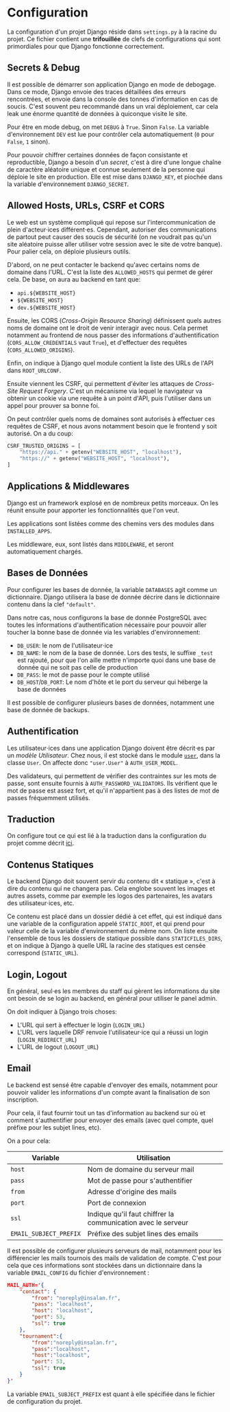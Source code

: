 # Configuration

La configuration d'un projet Django réside dans `settings.py` à la racine du
projet. Ce fichier contient une **trifouillée** de clefs de configurations qui
sont primordiales pour que Django fonctionne correctement.

## Secrets & Debug

Il est possible de démarrer son application Django en mode de debogage. Dans ce
mode, Django envoie des traces détaillées des erreurs rencontrées, et envoie
dans la console des tonnes d'information en cas de soucis. C'est souvent peu
recommandé dans un vrai déploiement, car cela leak une énorme quantité de
données à quiconque visite le site.

Pour être en mode debug, on met `DEBUG` à `True`. Sinon `False`. La variable
d'environnement `DEV` est lue pour contrôler cela automatiquement (`0` pour
`False`, `1` sinon).

Pour pouvoir chiffrer certaines données de façon consistante et reproductible,
Django a besoin d'un *secret*, c'est à dire d'une longue chaîne de caractère
aléatoire unique et connue seulement de la personne qui déploie le site en
production. Elle est mise dans `DJANGO_KEY`, et piochée dans la variable
d'environnement `DJANGO_SECRET`.

## Allowed Hosts, URLs, CSRF et CORS

Le web est un système compliqué qui repose sur l'intercommunication de plein
d'acteur⋅ices différent⋅es. Cependant, autoriser des communications de partout
peut causer des soucis de sécurité (on ne voudrait pas qu'un site aléatoire
puisse aller utiliser votre session avec le site de votre banque). Pour palier
cela, on déploie plusieurs outils.

D'abord, on ne peut contacter le backend qu'avec certains noms de domaine dans
l'URL. C'est la liste des `ALLOWED_HOSTS` qui permet de gérer cela. De base, on
aura au backend en tant que:
 - `api.${WEBSITE_HOST}`
 - `${WEBSITE_HOST}`
 - `dev.${WEBSITE_HOST}`

Ensuite, les CORS (*Cross-Origin Resource Sharing*) définissent quels autres
noms de domaine ont le droit de venir interagir avec nous. Cela permet notamment
au frontend de nous passer des informations d'authentification
(`CORS_ALLOW_CREDENTIALS` vaut `True`), et d'effectuer des requêtes
(`CORS_ALLOWED_ORIGINS`).

Enfin, on indique à Django quel module contient la liste des URLs de l'API dans
`ROOT_URLCONF`.

Ensuite viennent les CSRF, qui permettent d'éviter les attaques de *Cross-Site
Request Forgery*. C'est un mécanisme via lequel le navigateur va obtenir un
cookie via une requête à un point d'API, puis l'utiliser dans un appel pour
prouver sa bonne foi.

On peut contrôler quels noms de domaines sont autorisés à effectuer ces requêtes
de CSRF, et nous avons notamment besoin que le frontend y soit autorisé. On a du
coup:
```python
CSRF_TRUSTED_ORIGINS = [
    "https://api." + getenv("WEBSITE_HOST", "localhost"),
    "https://" + getenv("WEBSITE_HOST", "localhost"),
]
```

## Applications & Middlewares

Django est un framework explosé en de nombreux petits morceaux. On les réunit
ensuite pour apporter les fonctionnalités que l'on veut.

Les applications sont listées comme des chemins vers des modules dans
`INSTALLED_APPS`.

Les middleware, eux, sont listés dans `MIDDLEWARE`, et seront automatiquement
chargés.

## Bases de Données

Pour configurer les bases de donnée, la variable `DATABASES` agit comme un
dictionnaire. Django utilisera la base de donnée décrire dans le dictionnaire
contenu dans la clef `"default"`.

Dans notre cas, nous configurons la base de donnée PostgreSQL avec toutes les
informations d'authentification nécessaire pour pouvoir aller toucher la bonne
base de donnée via les variables d'environnement:
 - `DB_USER`: le nom de l'utilisateur⋅ice
 - `DB_NAME`: le nom de la base de donnée. Lors des tests, le suffixe `_test`
     est rajouté, pour que l'on aille mettre n'importe quoi dans une base de
     donnée qui ne soit pas celle de production
 - `DB_PASS`: le mot de passe pour le compte utilisé
 - `DB_HOST`/`DB_PORT`: Le nom d'hôte et le port du serveur qui héberge la base
     de données

Il est possible de configurer plusieurs bases de données, notamment une base de
donnée de backups.

## Authentification

Les utilisateur⋅ices dans une application Django doivent être décrit⋅es par un
*modèle Utilisateur*. Chez nous, il est stocké dans le module
[`user`](../../03-existant/modules/user.md), dans la classe `User`. On affecte
donc `"user.User"` à `AUTH_USER_MODEL`.

Des validateurs, qui permettent de vérifier des contraintes sur les mots de
passe, sont ensuite fournis à `AUTH_PASSWORD_VALIDATORS`. Ils vérifient que le
mot de passe est assez fort, et qu'il n'appartient pas à des listes de mot de
passes fréquemment utilisés.

## Traduction

On configure tout ce qui est lié à la traduction dans la configuration du projet
comme décrit [ici](../../03-existant/traductions.html#boilerplate-global).

## Contenus Statiques

Le backend Django doit souvent servir du contenu dit « statique », c'est à dire
du contenu qui ne changera pas. Cela englobe souvent les images et autres
assets, comme par exemple les logos des partenaires, les avatars des
utilisateur⋅ices, etc.

Ce contenu est placé dans un dossier dédié à cet effet, qui est indiqué dans une
variable de la configuration appelé `STATIC_ROOT`, et qui prend pour valeur
celle de la variable d'environnement du même nom. On liste ensuite l'ensemble de
tous les dossiers de statique possible dans `STATICFILES_DIRS`, et on indique à
Django à quelle URL la racine des statiques est censée correspond
(`STATIC_URL`).

## Login, Logout

En général, seul⋅es les membres du staff qui gèrent les informations du site ont
besoin de se login au backend, en général pour utiliser le panel admin.

On doit indiquer à Django trois choses:
 - L'URL qui sert à effectuer le login (`LOGIN_URL`)
 - L'URL vers laquelle DRF renvoie l'utilisateur⋅ice qui a réussi un login
     (`LOGIN_REDIRECT_URL`)
 - L'URL de logout (`LOGOUT_URL`)

## Email

Le backend est sensé être capable d'envoyer des emails, notamment pour pouvoir
valider les informations d'un compte avant la finalisation de son inscription.

Pour cela, il faut fournir tout un tas d'information au backend sur où et
comment s'authentifier pour envoyer des emails (avec quel compte, quel préfixe
pour les subjet lines, etc).

On a pour cela:

| Variable | Utilisation |
|-----------------|-------------|
| `host` | Nom de domaine du serveur mail |
| `pass` | Mot de passe pour s'authentifier |
| `from` | Adresse d'origine des mails |
| `port` | Port de connexion |
| `ssl` | Indique qu'il faut chiffrer la communication avec le serveur |
| `EMAIL_SUBJECT_PREFIX` | Préfixe des subjet lines des emails |

Il est possible de configurer plusieurs serveurs de mail, notamment pour les
différencier les mails tournois des mails de validation de compte. C'est pour
cela que ces informations sont stockées dans un dictionnaire dans la variable
`EMAIL_CONFIG` du fichier d'environnement :

```json
MAIL_AUTH='{
    "contact": {
        "from": "noreply@insalan.fr", 
        "pass": "localhost",
        "host": "localhost",
        "port": 53,
        "ssl": true
    }, 
    "tournament":{
        "from":"noreply@insalan.fr", 
        "pass":"localhost",
        "host":"localhost",
        "port": 53,
        "ssl": true
    }
}'
```

La variable `EMAIL_SUBJECT_PREFIX` est quant à elle spécifiée dans le fichier de
configuration du projet.

<!--
vim: set tw=80 spell spelllang=fr:
-->
